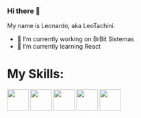 ### Hi there 👋
My name is Leonardo, aka LeoTachini.

- 🔭 I’m currently working on BrBit Sistemas
- 🌱 I’m currently learning React
<!--
**leotachini/leotachini** is a ✨ _special_ ✨ repository because its `README.md` (this file) appears on your GitHub profile.

Here are some ideas to get you started:

- 🔭 I’m currently working on BrBit Sistemas
- 🌱 I’m currently learning React
- 👯 I’m looking to collaborate on ...
- 🤔 I’m looking for help with ...
- 💬 Ask me about ...
- 📫 How to reach me: ...
- 😄 Pronouns: ...
- ⚡ Fun fact: ...
-->
<div>
<h1>My Skills:</h1>
<img style="width:50px;height:50px;" src="https://github.com/leotachini/leotachini/assets/96491016/c5ac16e9-36b1-4af6-b86a-44eda64a6118"></img>
<img style="width:50px;height:50px;" src="https://github.com/leotachini/leotachini/assets/96491016/4fe57c3d-1fd2-43a4-aaf4-85b2dbf0ff85"></img>
<img style="width:50px;height:50px;" src="https://github.com/leotachini/leotachini/assets/96491016/abf88ff8-a7e7-4526-b67b-68da1b1e5e7e"></img>
<img style="width:50px;height:50px;" src="https://github.com/leotachini/leotachini/assets/96491016/da430f4d-f0ae-4f81-8afa-3384b2a59b31"></img>
<img style="width:50px;height:50px;" src="https://github.com/leotachini/leotachini/assets/96491016/a5001d44-ac87-410f-ad1e-4a1555532002"></img>



</div>
<!--colocar api pokemon aleatorio-->
